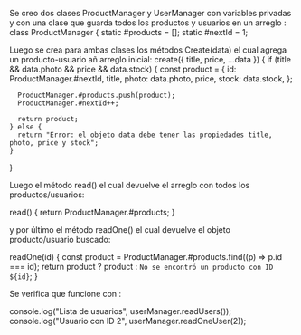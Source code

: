 Se creo dos clases ProductManager y UserManager con variables privadas y con una clase que guarda todos los productos y usuarios en un arreglo :
class ProductManager {
static #products = [];
static #nextId = 1;

Luego se crea para ambas clases los métodos Create(data) el cual agrega un producto-usuario añ arreglo inicial:
create({ title, price, ...data }) {
if (title && data.photo && price && data.stock) {
const product = {
id: ProductManager.#nextId,
title,
photo: data.photo,
price,
stock: data.stock,
};

      ProductManager.#products.push(product);
      ProductManager.#nextId++;

      return product;
    } else {
      return "Error: el objeto data debe tener las propiedades title, photo, price y stock";
    }

}

Luego el método read() el cual devuelve el arreglo con todos los productos/usuarios:

read() {
return ProductManager.#products;
}

y por último el método readOne() el cual devuelve el objeto producto/usuario buscado:

readOne(id) {
const product = ProductManager.#products.find((p) => p.id === id);
return product ? product : `No se encontró un producto con ID ${id}`;
}

Se verifica que funcione con :

console.log("Lista de usuarios", userManager.readUsers());
console.log("Usuario con ID 2", userManager.readOneUser(2));

 
 
